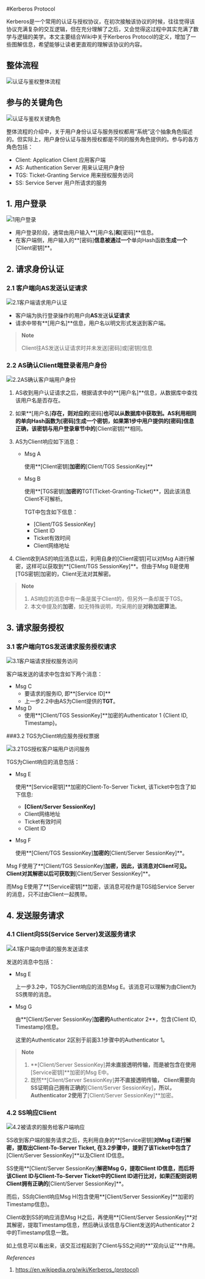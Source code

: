#Kerberos Protocol

Kerberos是一个常用的认证与授权协议，在初次接触该协议的时候，往往觉得该协议充满复杂的交互逻辑，但在充分理解了之后，又会觉得这过程中其实充满了数学与逻辑的美学。本文主要结合Wiki中关于Kerberos Protocol的定义，增加了一些图解信息，希望能够让读者更直观的理解该协议的内容。



## 整体流程

![认证与鉴权整体流程](认证与鉴权整体流程.png)

## 参与的关键角色

![认证与鉴权关键角色](认证与鉴权关键角色.png)

整体流程的介绍中，关于用户身份认证与服务授权都用“系统”这个抽象角色描述的。但实际上，用户身份认证与服务授权都是不同的服务角色提供的。参与的各方角色包括：

* Client:   Application Client 应用客户端
* AS:   Authentication Server  用来认证用户身份
* TGS:   Ticket-Granting Service 用来授权服务访问
* SS:   Service Server 用户所请求的服务

## 1. 用户登录

![1用户登录](1用户登录.png)

* 用户登录阶段，通常由用户输入**[用户名]**和**[密码]**信息。
* 在客户端侧，用户输入的**[密码]**信息被通过一个**单向Hash函数**生成一个**[Client密钥]**。

## 2. 请求身份认证

### 2.1 客户端向AS发送认证请求

![2.1客户端请求用户认证](2.1客户端请求用户认证.png)

* 客户端为执行登录操作的用户向**AS**发送**认证请求**
* 请求中带有**[用户名]**信息，用户名以明文形式发送到客户端。

> **Note**
>
> Client往AS发送认证请求时并未发送[密码]或[密钥]信息

### 2.2 AS确认Client端登录者用户身份 

![2.2AS确认客户端用户身份](2.2AS确认客户端用户身份.png)

1. AS收到用户认证请求之后，根据请求中的**[用户名]**信息，从数据库中查找该用户名是否存在。

2. 如果**[用户名]**存在，则对应的**[密码]**也可以从数据库中获取到。AS利用相同的单向Hash函数为[密码]生成一个密钥，如果第1步中用户提供的[密码]信息正确，该密钥与用户登录章节中的**[Client密钥]**相同。

3. AS为Client响应如下消息：

   * Msg A

     使用**[Client密钥]**加密的**[Client/TGS SessionKey]**

   * Msg B

     使用**[TGS密钥]**加密的**TGT(Ticket-Granting-Ticket)**，因此该消息Client不可解析。

     TGT中包含如下信息：

     * [Client/TGS SessionKey]
     * Client ID
     * Ticket有效时间
     * Client网络地址


4. Client收到AS的响应消息以后，利用自身的[Client密钥]可以对Msg A进行解密，这样可以获取到**[Client/TGS SessionKey]**。但由于Msg B是使用[TGS密钥]加密的，Client无法对其解密。

> **Note**
>
> 1. AS响应的消息中有一条是属于Client的，但另外一条却属于TGS。
> 2. 本文中提及的**加密**，如无特殊说明，均采用的是**对称加密算法**。

## 3. 请求服务授权

### 3.1 客户端向TGS发送请求服务授权请求

![3.1客户端请求授权服务访问](3.1客户端请求授权服务访问.png)

客户端发送的请求中包含如下两个消息：

* Msg C
  * 要请求的服务ID, 即**[Service ID]**
  * 上一步2.2中由AS为Client提供的**TGT**。
* Msg D
  * 使用**[Client/TGS SessionKey]**加密的Authenticator 1 {Client ID, Timestamp}。

###3.2 TGS为Client响应服务授权票据

![3.2TGS授权客户端用户访问服务](3.2TGS授权客户端用户访问服务.png)

TGS为Client响应的消息包括：

* Msg E

  使用**[Service密钥]**加密的Client-To-Server Ticket, 该Ticket中包含了如下信息:

  * **[Client/Server SessionKey]**
  * Client网络地址
  * Ticket有效时间
  * Client ID	

* Msg F

  使用**[Client/TGS SessionKey]**加密的**[Client/Server SessionKey]**。

Msg F使用了**[Client/TGS SessionKey]**加密，因此，该消息对Client可见。Client对其解密以后可获取到**[Client/Server SessionKey]**。

而Msg E使用了**[Service密钥]**加密，该消息可视作是TGS给Service Server的消息，只不过由Client一起携带。

## 4. 发送服务请求

### 4.1 Client向SS(Service Server)发送服务请求

![4.1客户端向申请的服务发送请求](4.1客户端向申请的服务发送请求.png)

发送的消息中包括：

* Msg E

  上一步3.2中，TGS为Client响应的消息Msg E。该消息可以理解为由Client为SS携带的消息。

* Msg G

  由**[Client/Server SessionKey]**加密的**Authenticator 2**，包含{Client ID, Timestamp}信息。

  这里的Authenticator 2区别于前面3.1步骤中的Authenticator 1。

> **Note**
>
> 1. **[Client/Server SessionKey]**并未直接透明传输，而是被包含在使用**[Service密钥]**加密的Msg E中。
> 2. 既然**[Client/Server SessionKey]**并不直接透明传输， Client需要向SS证明自己拥有正确的**[Client/Server SessionKey]**，所以，Authenticator 2使用了**[Client/Server SessionKey]**加密。

###  4.2 SS响应Client 

![4.2被请求的服务给客户端响应](4.2被请求的服务给客户端响应.png)



SS收到客户端的服务请求之后，先利用自身的**[Service密钥]**对Msg E进行解密，提取出Client-To-Server Ticket, 在3.2步骤中，提到了该Ticket中包含了**[Client/Server SessionKey]**以及Client ID信息。

SS使用**[Client/Server SessionKey]**解密Msg G，提取Client ID信息，而后将该Client ID与Client-To-Server Ticket中的Client ID进行比对，如果匹配则说明Client拥有正确的**[Client/Server SessionKey]**。

而后，SS向Client响应Msg H(包含使用**[Client/Server SessionKey]**加密的Timestamp信息)。

Client收到SS的响应消息Msg H之后，再使用**[Client/Server SessionKey]**对其解密，提取Timestamp信息，然后确认该信息与Client发送的Authenticator 2中的Timestamp信息一致。

如上信息可以看出来，该交互过程起到了Client与SS之间的**"双向认证"**作用。



*References*

1. https://en.wikipedia.org/wiki/Kerberos_(protocol)